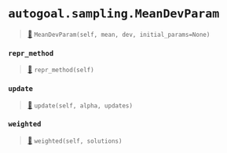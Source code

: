 # `autogoal.sampling.MeanDevParam`

> [📝](https://github.com/autogal/autogoal/blob/main/autogoal/sampling/__init__.py#L444)
> `MeanDevParam(self, mean, dev, initial_params=None)`

### `repr_method`

> [📝](https://github.com/autogoal/autogoal/blob/main/autogoal/utils/__init__.py#L87)
> `repr_method(self)`

### `update`

> [📝](https://github.com/autogoal/autogoal/blob/main/autogoal/sampling/__init__.py#L454)
> `update(self, alpha, updates)`

### `weighted`

> [📝](https://github.com/autogoal/autogoal/blob/main/autogoal/sampling/__init__.py#L464)
> `weighted(self, solutions)`

